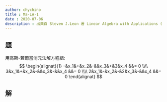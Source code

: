 ```yaml
---
author: chychino
title : Ma-LA-1
date : 2020-07-06
description : 出典自 Steven J.Leon 著 Linear Algebra with Applications (Ninth Edition) Page.16
---
```


## 題

用高斯-若爾當消元法解方程組:
$$
\begin{alignat}{1}
-&x_1&+&x_2&-&&x_3&+&3&x_4 &&= 0 \\\\
3&x_1&+&x_2&-&&x_3&-&&x_4 &&= 0 \\\\
2&x_1&-&x_2&-&2&x_3&-&&x_4 &&= 0
\end{alignat} 
$$

## 解